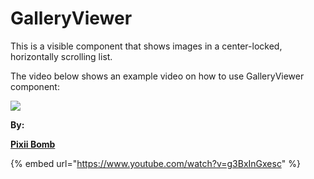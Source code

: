 # GalleryViewer

This is a visible component that shows images in a center-locked, horizontally scrolling list.

The video below shows an example video on how to use GalleryViewer component:

![](https://i1.wp.com/AppyBuilder.com/img/pixiibomb3.png)

**By:** 

[**Pixii Bomb**](http://community.appybuilder.com/t/admob-component-monetize-your-app-using-an-admob-banner-make-money/1313)

{% embed url="https://www.youtube.com/watch?v=g3BxInGxesc" %}

